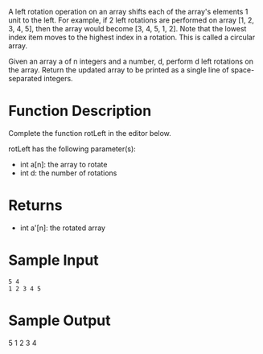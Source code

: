A left rotation operation on an array shifts each of the array's elements 1 unit to the left.
For example, if 2 left rotations are performed on array [1, 2, 3, 4, 5], then the array would become [3, 4, 5, 1, 2]. Note that the lowest index item moves to the highest index in a rotation. This is called a circular array.

Given an array a of n integers and a number, d, perform d left rotations on the array. Return the updated array to be printed as a single line of space-separated integers.

# Function Description

Complete the function rotLeft in the editor below.

rotLeft has the following parameter(s):

- int a[n]: the array to rotate
- int d: the number of rotations

# Returns

- int a'[n]: the rotated array

# Sample Input

```
5 4
1 2 3 4 5
```

# Sample Output

5 1 2 3 4
